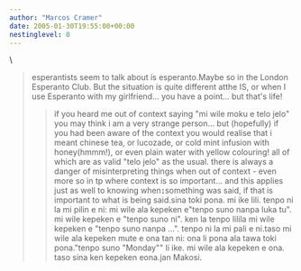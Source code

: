 ```yaml
---
author: "Marcos Cramer"
date: 2005-01-30T19:55:00+00:00
nestinglevel: 0
---
```

\
> esperantists seem to talk about is esperanto.Maybe so in the London Esperanto Club. But the situation is quite different atthe IS, or when I use Esperanto with my girlfriend...
> you have a point... but that's life!
>> if you heard me out of context saying "mi wile moku e telo jelo" you
> may think i am a very strange person...
>> but (hopefully) if you had been aware of the context you would
> realise that i meant chinese tea, or lucozade, or cold mint infusion
> with honey(hmmm!), or even plain water with yellow colouring! all of
> which are as valid "telo jelo" as the usual.
>> there is always a danger of misinterpreting things when out of
> context - even more so in tp where context is so important... and
> this applies just as well to knowing when↨something was said, if
> that is important to what is being said.sina toki pona. mi ike lili. tenpo ni la mi pilin e ni: mi wile ala kepeken e"tenpo suno nanpa luka tu". mi wile kepeken e "tenpo suno ni". ken la tenpo lilila mi wile kepeken e "tenpo suno nanpa ...". tenpo ni la mi pali e ni.taso mi wile ala kepeken mute e ona tan ni: ona li pona ala tawa toki pona."tenpo suno "Monday"" li ike. mi wile ala kepeken e ona. taso sina ken kepeken eona.jan Makosi.